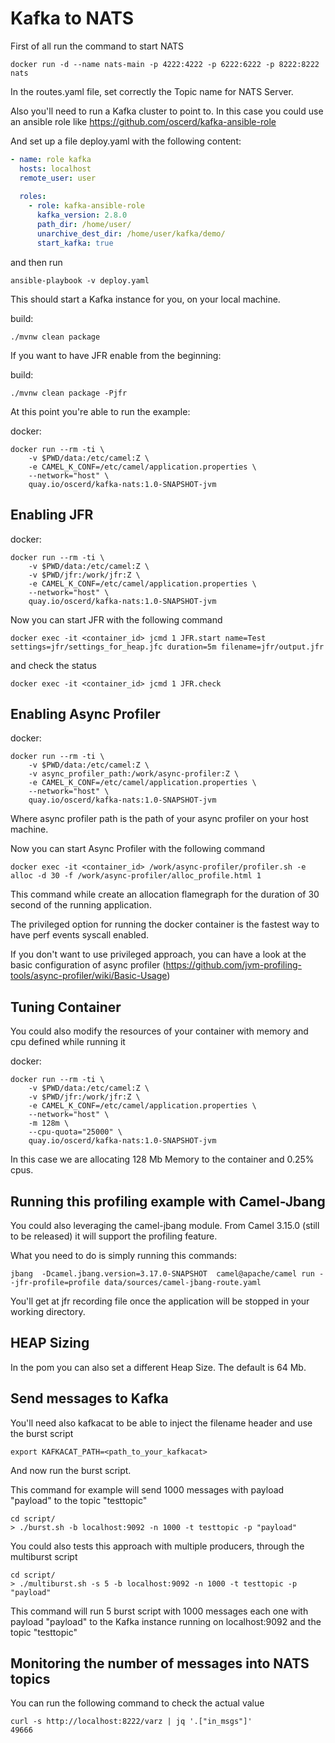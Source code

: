 # Kafka to NATS

First of all run the command to start NATS

```shell script
docker run -d --name nats-main -p 4222:4222 -p 6222:6222 -p 8222:8222 nats
```

In the routes.yaml file, set correctly the Topic name for NATS Server.

Also you'll need to run a Kafka cluster to point to. In this case you could use an ansible role like https://github.com/oscerd/kafka-ansible-role

And set up a file deploy.yaml with the following content:

```yaml
- name: role kafka
  hosts: localhost
  remote_user: user
  
  roles:
    - role: kafka-ansible-role
      kafka_version: 2.8.0
      path_dir: /home/user/
      unarchive_dest_dir: /home/user/kafka/demo/
      start_kafka: true
```

and then run

```shell script
ansible-playbook -v deploy.yaml
```

This should start a Kafka instance for you, on your local machine.

build:
```shell script
./mvnw clean package
```

If you want to have JFR enable from the beginning:

build:
```shell script
./mvnw clean package -Pjfr
```

At this point you're able to run the example:

docker:
```shell script
docker run --rm -ti \
    -v $PWD/data:/etc/camel:Z \
    -e CAMEL_K_CONF=/etc/camel/application.properties \
    --network="host" \
    quay.io/oscerd/kafka-nats:1.0-SNAPSHOT-jvm
```

## Enabling JFR 

docker:
```shell script
docker run --rm -ti \
    -v $PWD/data:/etc/camel:Z \
    -v $PWD/jfr:/work/jfr:Z \
    -e CAMEL_K_CONF=/etc/camel/application.properties \
    --network="host" \
    quay.io/oscerd/kafka-nats:1.0-SNAPSHOT-jvm
```

Now you can start JFR with the following command

```
docker exec -it <container_id> jcmd 1 JFR.start name=Test settings=jfr/settings_for_heap.jfc duration=5m filename=jfr/output.jfr
```

and check the status

```
docker exec -it <container_id> jcmd 1 JFR.check
```

## Enabling Async Profiler 

docker:
```shell script
docker run --rm -ti \
    -v $PWD/data:/etc/camel:Z \
    -v async_profiler_path:/work/async-profiler:Z \
    -e CAMEL_K_CONF=/etc/camel/application.properties \
    --network="host" \
    quay.io/oscerd/kafka-nats:1.0-SNAPSHOT-jvm
```

Where async profiler path is the path of your async profiler on your host machine.

Now you can start Async Profiler with the following command

```
docker exec -it <container_id> /work/async-profiler/profiler.sh -e alloc -d 30 -f /work/async-profiler/alloc_profile.html 1
```

This command while create an allocation flamegraph for the duration of 30 second of the running application.

The privileged option for running the docker container is the fastest way to have perf events syscall enabled.

If you don't want to use privileged approach, you can have a look at the basic configuration of async profiler (https://github.com/jvm-profiling-tools/async-profiler/wiki/Basic-Usage)

## Tuning Container

You could also modify the resources of your container with memory and cpu defined while running it

docker:
```shell script
docker run --rm -ti \
    -v $PWD/data:/etc/camel:Z \
    -v $PWD/jfr:/work/jfr:Z \ 
    -e CAMEL_K_CONF=/etc/camel/application.properties \ 
    --network="host" \ 
    -m 128m \ 
    --cpu-quota="25000" \ 
    quay.io/oscerd/kafka-nats:1.0-SNAPSHOT-jvm
```

In this case we are allocating 128 Mb Memory to the container and 0.25% cpus.

## Running this profiling example with Camel-Jbang

You could also leveraging the camel-jbang module. From Camel 3.15.0 (still to be released) it will support the profiling feature.

What you need to do is simply running this commands:

```shell script
jbang  -Dcamel.jbang.version=3.17.0-SNAPSHOT  camel@apache/camel run --jfr-profile=profile data/sources/camel-jbang-route.yaml
```

You'll get at jfr recording file once the application will be stopped in your working directory.

## HEAP Sizing

In the pom you can also set a different Heap Size. The default is 64 Mb.

## Send messages to Kafka

You'll need also kafkacat to be able to inject the filename header and use the burst script

```shell script
export KAFKACAT_PATH=<path_to_your_kafkacat>
```

And now run the burst script.

This command for example will send 1000 messages with payload "payload" to the topic "testtopic"

```shell script
cd script/
> ./burst.sh -b localhost:9092 -n 1000 -t testtopic -p "payload"
```

You could also tests this approach with multiple producers, through the multiburst script

```shell script
cd script/
> ./multiburst.sh -s 5 -b localhost:9092 -n 1000 -t testtopic -p "payload"
```

This command will run 5 burst script with 1000 messages each one with payload "payload" to the Kafka instance running on localhost:9092 and the topic "testtopic"

## Monitoring the number of messages into NATS topics

You can run the following command to check the actual value

```shell script
curl -s http://localhost:8222/varz | jq '.["in_msgs"]'
49666
```



